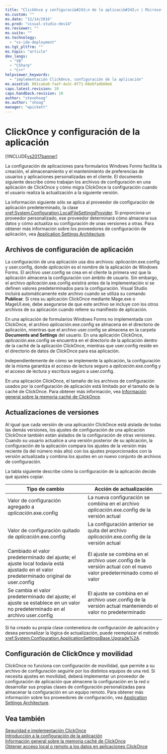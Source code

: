```yaml
---
title: "ClickOnce y configuraci&#243;n de la aplicaci&#243;n | Microsoft Docs"
ms.custom: ""
ms.date: "12/14/2016"
ms.prod: "visual-studio-dev14"
ms.reviewer: ""
ms.suite: ""
ms.technology: 
  - "vs-ide-deployment"
ms.tgt_pltfrm: ""
ms.topic: "article"
dev_langs: 
  - "VB"
  - "CSharp"
  - "C++"
helpviewer_keywords: 
  - "implementación ClickOnce, configuración de la aplicación"
ms.assetid: 891caba6-faef-4a3c-8f71-60e6fadb60eb
caps.latest.revision: 10
caps.handback.revision: 10
author: "stevehoag"
ms.author: "shoag"
manager: "wpickett"
---
```

# ClickOnce y configuraci&#243;n de la aplicaci&#243;n
[!INCLUDE[vs2017banner](../code-quality/includes/vs2017banner.md)]

La configuración de aplicaciones para formularios Windows Forms facilita la creación, el almacenamiento y el mantenimiento de preferencias de usuarios y aplicaciones personalizadas en el cliente.  El documento siguiente describe cómo trabajan los archivos de configuración en una aplicación de ClickOnce y cómo migra ClickOnce la configuración cuando el usuario realiza la actualización a la siguiente versión.  
  
 La información siguiente sólo se aplica al proveedor de configuración de aplicación predeterminado, la clase <xref:System.Configuration.LocalFileSettingsProvider>.  Si proporciona un proveedor personalizado, ese proveedor determinará cómo almacena sus datos y cómo actualiza su configuración de unas versiones a otras.  Para obtener más información sobre los proveedores de configuración de aplicación, vea [Application Settings Architecture](../Topic/Application%20Settings%20Architecture.md).  
  
## Archivos de configuración de aplicación  
 La configuración de una aplicación usa dos archivos: *aplicación*.exe.config y user.config, donde *aplicación* es el nombre de la aplicación de Windows Forms.  El archivo user.config se crea en el cliente la primera vez que la aplicación almacena la configuración con ámbito de usuario.  Sin embargo, el archivo *aplicación*.exe.config existirá antes de la implementación si se definen valores predeterminados para la configuración.  Visual Studio incluirá automáticamente este archivo cuando se utiliza su comando **Publicar**.  Si crea su aplicación ClickOnce mediante Mage.exe o MageUI.exe, debe asegurarse de que este archivo se incluye con los otros archivos de su aplicación cuando rellene su manifiesto de aplicación.  
  
 En una aplicación de formularios Windows Forms no implementada con ClickOnce, el archivo *aplicación*.exe.config se almacena en el directorio de aplicación, mientras que el archivo user.config se almacena en la carpeta **Documents and Settings** del usuario.  En una aplicación ClickOnce, *aplicación*.exe.config se encuentra en el directorio de la aplicación dentro de la caché de la aplicación ClickOnce, mientras que user.config reside en el directorio de datos de ClickOnce para esa aplicación.  
  
 Independientemente de cómo se implemente la aplicación, la configuración de la misma garantiza el acceso de lectura seguro a *aplicación*.exe.config y el acceso de lectura y escritura seguro a user.config.  
  
 En una aplicación ClickOnce, el tamaño de los archivos de configuración usados por la configuración de aplicación está limitado por el tamaño de la caché de ClickOnce.  Para obtener más información, vea [Información general sobre la memoria caché de ClickOnce](../deployment/clickonce-cache-overview.md).  
  
## Actualizaciones de versiones  
 Al igual que cada versión de una aplicación ClickOnce está aislada de todas las demás versiones, los ajustes de configuración de una aplicación ClickOnce también están aislados de la configuración de otras versiones.  Cuando su usuario actualice a una versión posterior de su aplicación, la configuración de la aplicación compara los ajustes de la versión más reciente \(la del número más alto\) con los ajustes proporcionados con la versión actualizada y combina los ajustes en un nuevo conjunto de archivos de configuración.  
  
 La tabla siguiente describe cómo la configuración de la aplicación decide qué ajustes copiar.  
  
|Tipo de cambio|Acción de actualización|  
|--------------------|-----------------------------|  
|Valor de configuración agregado a *aplicación*.exe.config|La nueva configuración se combina en el archivo *aplicación*.exe.config de la versión actual|  
|Valor de configuración quitado de *aplicación*.exe.config|La configuración anterior se quita del archivo *aplicación*.exe.config de la versión actual|  
|Cambiado el valor predeterminado del ajuste; el ajuste local todavía está ajustado en el valor predeterminado original de user.config|El ajuste se combina en el archivo user.config de la versión actual con el nuevo valor predeterminado como el valor|  
|Se cambia el valor predeterminado del ajuste; el ajuste se establece en un valor no predeterminado en el archivo user.config|El ajuste se combina en el archivo user.config de la versión actual manteniendo el valor no predeterminado|  
  
 Si ha creado su propia clase contenedora de configuración de aplicación y desea personalizar la lógica de actualización, puede reemplazar el método <xref:System.Configuration.ApplicationSettingsBase.Upgrade%2A>.  
  
## Configuración de ClickOnce y movilidad  
 ClickOnce no funciona con configuración de movilidad, que permite a su archivo de configuración seguirle por los distintos equipos de una red.  Si necesita ajustes en movilidad, deberá implementar un proveedor de configuración de aplicación que almacene la configuración en la red o desarrollar sus propias clases de configuración personalizadas para almacenar la configuración en un equipo remoto.  Para obtener más información sobre los proveedores de configuración, vea [Application Settings Architecture](../Topic/Application%20Settings%20Architecture.md).  
  
## Vea también  
 [Seguridad e implementación ClickOnce](../deployment/clickonce-security-and-deployment.md)   
 [Introducción a la configuración de la aplicación](../Topic/Application%20Settings%20Overview.md)   
 [Información general sobre la memoria caché de ClickOnce](../deployment/clickonce-cache-overview.md)   
 [Obtener acceso local o remoto a los datos en aplicaciones ClickOnce](../deployment/accessing-local-and-remote-data-in-clickonce-applications.md)